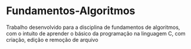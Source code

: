 # Fundamentos-Algoritmos
Trabalho desenvolvido para a disciplina de fundamentos de algoritmos, com o intuito de aprender o básico da programação na linguagem C, com criação, edição e remoção de arquivo
